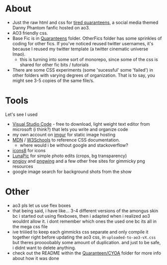 # About
* Just the raw html and css for [tired quaranteens](https://archiveofourown.org/works/27314074/chapters/66735937), a social media themed Danny Phantom fanfic hosted on ao3. 
* AO3 friendly css. 
* Base Fic is in [Quaranteens](https://github.com/mystyrust/quaranteen/tree/master/Quaranteens) folder. OtherFics folder has some sprinkles of coding for other fics. If you've noticed reused twitter usernames, it's because I reused my twitter template (a twitter cinematic universe lmao). 
  * this is turning into some sort of monorepo, since some of the css is shared for other fic bits / tutorials
* There are some CSS experiments (some 'sucessful' some 'failed') in other folders with varying degrees of organization. That is to say, you might see 3-5 copies of the same file/s.

# Tools 
Let's see I used
* [Visual Studio Code](https://code.visualstudio.com/download) - free to download, light weight text editor from microsoft (i think?) that lets you write and organize code 
* my own account on [imgur](https://imgur.com/) for static image hosting
* [MDN](https://developer.mozilla.org/en-US/docs/Learn) / [W3Schools](https://www.w3schools.com/) to reference CSS documentation. 
  * where would i be without google and stackoverflow?
* [icons8](https://icons8.com/) for icons 
* [LunaPic](https://www11.lunapic.com/editor/) for simple photo edits (crops, bg transparency)
* [pngjoy](https://www.pngjoy.com/) and [pngwing](https://www.pngwing.com/) and a few other free sites for gimmicky png resources
* google image search for background shots from the show

# Other
* ao3 pls let us use flex boxes 
* that being said, i have like... 3-4 different versions of the amongus skin bc i started out using flexboxes, then i adapted when i realized ao3 wouldnt allow it. i dont remember which ones the used one bc its all in the mega css file
* ive triiiied to keep each gimmicks css separate and only compile it together right before updating the ao3 css, in `uploaded-to-ao3-vX.css` but theres proooobably some amount of duplication. and just to be safe, i didnt want to delete anything. 
* check out the README within the [Quaranteen/CYOA](https://github.com/mystyrust/quaranteen/tree/master/Quaranteens/CYOA) folder for more info about how it was done 
